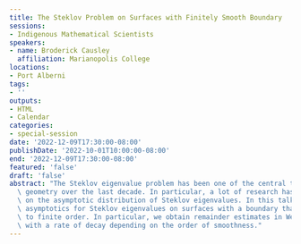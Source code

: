 ```yaml
---
title: The Steklov Problem on Surfaces with Finitely Smooth Boundary
sessions:
- Indigenous Mathematical Scientists
speakers:
- name: Broderick Causley
  affiliation: Marianopolis College
locations:
- Port Alberni
tags:
- ''
outputs:
- HTML
- Calendar
categories:
- special-session
date: '2022-12-09T17:30:00-08:00'
publishDate: '2022-10-01T10:00:00-08:00'
end: '2022-12-09T17:30:00-08:00'
featured: 'false'
draft: 'false'
abstract: "The Steklov eigenvalue problem has been one of the central topics in spectral\
  \ geometry over the last decade. In particular, a lot of research has been focused\
  \ on the asymptotic distribution of Steklov eigenvalues. In this talk, we investigate\
  \ asymptotics for Steklov eigenvalues on surfaces with a boundary that is only smooth\
  \ to finite order. In particular, we obtain remainder estimates in Weyl\u2019s law\
  \ with a rate of decay depending on the order of smoothness."
---
```

